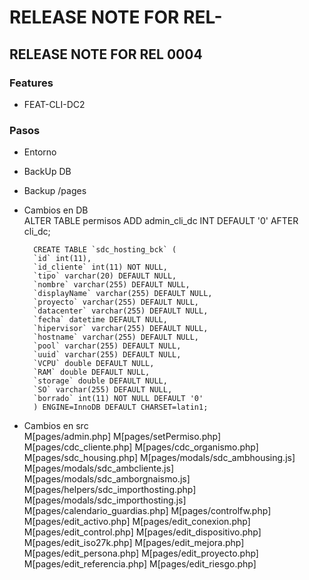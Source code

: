 # RELEASE NOTE FOR REL-

## RELEASE NOTE FOR REL 0004

### Features
- FEAT-CLI-DC2

### Pasos

- Entorno

- BackUp DB                                                                     
- Backup /pages                                                                 
- Cambios en DB       
        ALTER TABLE permisos
        ADD admin_cli_dc INT DEFAULT '0' AFTER cli_dc;

        CREATE TABLE `sdc_hosting_bck` (
        `id` int(11),
        `id_cliente` int(11) NOT NULL,
        `tipo` varchar(20) DEFAULT NULL,
        `nombre` varchar(255) DEFAULT NULL,
        `displayName` varchar(255) DEFAULT NULL,
        `proyecto` varchar(255) DEFAULT NULL,
        `datacenter` varchar(255) DEFAULT NULL,
        `fecha` datetime DEFAULT NULL,
        `hipervisor` varchar(255) DEFAULT NULL,
        `hostname` varchar(255) DEFAULT NULL,
        `pool` varchar(255) DEFAULT NULL,
        `uuid` varchar(255) DEFAULT NULL,
        `VCPU` double DEFAULT NULL,
        `RAM` double DEFAULT NULL,
        `storage` double DEFAULT NULL,
        `SO` varchar(255) DEFAULT NULL,
        `borrado` int(11) NOT NULL DEFAULT '0'
        ) ENGINE=InnoDB DEFAULT CHARSET=latin1;

- Cambios en src  
        M[pages/admin.php]
        M[pages/setPermiso.php]
        M[pages/cdc_cliente.php]
        M[pages/cdc_organismo.php]
        M[pages/sdc_housing.php]
        M[pages/modals/sdc_ambhousing.js]
        M[pages/modals/sdc_ambcliente.js]
        M[pages/modals/sdc_amborgnaismo.js]
        M[pages/helpers/sdc_importhosting.php]
        M[pages/modals/sdc_importhosting.js]
        M[pages/calendario_guardias.php]
        M[pages/controlfw.php]
        M[pages/edit_activo.php]
        M[pages/edit_conexion.php]
        M[pages/edit_control.php]
        M[pages/edit_dispositivo.php]
        M[pages/edit_iso27k.php]
        M[pages/edit_mejora.php]
        M[pages/edit_persona.php]
        M[pages/edit_proyecto.php]
        M[pages/edit_referencia.php]
        M[pages/edit_riesgo.php]        
